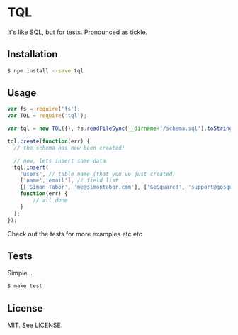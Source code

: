 # TQL

It's like SQL, but for tests. Pronounced as tickle.

## Installation
```bash
$ npm install --save tql
```
## Usage

```javascript
var fs = require('fs');
var TQL = require('tql');

var tql = new TQL({}, fs.readFileSync(__dirname+'/schema.sql').toString());

tql.create(function(err) {
  // the schema has now been created!

  // now, lets insert some data
  tql.insert(
  	'users', // table name (that you've just created)
  	['name','email'], // field list
  	[['Simon Tabor', 'me@simontabor.com'], ['GoSquared', 'support@gosquared.com']],
  	function(err) {
  		// all done
  	}
  );
});

```


Check out the tests for more examples etc etc

## Tests

Simple...

```bash
$ make test
```


## License

MIT. See LICENSE.
